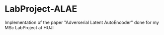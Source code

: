 # LabProject-ALAE
Implementation of the paper "Adverserial Latent AutoEncoder" done for my MSc LabProject at HUJI
